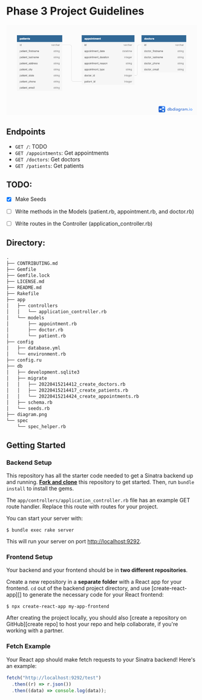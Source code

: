 # Phase 3 Project Guidelines


![entity relationship diagram](./diagram.png)

## Endpoints
* `GET /`: TODO
* `GET /appointments`: Get appointments 
* `GET /doctors`: Get doctors
* `GET /patients`: Get patients



## TODO:
- [x] Make Seeds
- [ ] Write methods in the Models (patient.rb, appointment.rb, and doctor.rb)
- [ ] Write routes in the Controller (application_controller.rb)


## Directory:
```
.
├── CONTRIBUTING.md
├── Gemfile
├── Gemfile.lock
├── LICENSE.md
├── README.md
├── Rakefile
├── app
│   ├── controllers
│   │   └── application_controller.rb
│   └── models
│       ├── appointment.rb
│       ├── doctor.rb
│       └── patient.rb
├── config
│   ├── database.yml
│   └── environment.rb
├── config.ru
├── db
│   ├── development.sqlite3
│   ├── migrate
│   │   ├── 20220415214412_create_doctors.rb
│   │   ├── 20220415214417_create_patients.rb
│   │   └── 20220415214424_create_appointments.rb
│   ├── schema.rb
│   └── seeds.rb
├── diagram.png
└── spec
    └── spec_helper.rb
```

## Getting Started

### Backend Setup

This repository has all the starter code needed to get a Sinatra backend up and
running. [**Fork and clone**][fork link] this repository to get started. Then, run
`bundle install` to install the gems.

[fork link]: https://github.com/learn-co-curriculum/phase-3-sinatra-react-project/fork

The `app/controllers/application_controller.rb` file has an example GET route
handler. Replace this route with routes for your project.

You can start your server with:

```console
$ bundle exec rake server
```

This will run your server on port
[http://localhost:9292](http://localhost:9292).

### Frontend Setup

Your backend and your frontend should be in **two different repositories**.

Create a new repository in a **separate folder** with a React app for your
frontend. `cd` out of the backend project directory, and use
[create-react-app][] to generate the necessary code for your React frontend:

```console
$ npx create-react-app my-app-frontend
```

After creating the project locally, you should also
[create a repository on GitHub][create repo] to host your repo and help
collaborate, if you're working with a partner.

### Fetch Example

Your React app should make fetch requests to your Sinatra backend! Here's an
example:

```js
fetch("http://localhost:9292/test")
  .then((r) => r.json())
  .then((data) => console.log(data));
```


